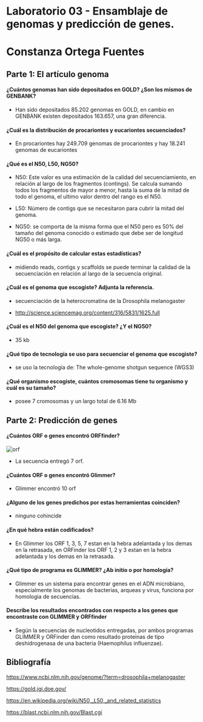 #  Laboratorio 03 - Ensamblaje de genomas y predicción de genes.

# Constanza Ortega Fuentes

## Parte 1: El artículo genoma

#### ¿Cuántos genomas han sido depositados en GOLD? ¿Son los mismos de GENBANK?

- Han sido depositados 85.202 genomas  en GOLD, en cambio en GENBANK  existen depositados 163.657, una gran diferencia. 

#### ¿Cuál es la distribución de procariontes y eucariontes secuenciados?

- En procariontes hay 249.709 genomas de procariontes y hay 18.241 genomas de eucariontes

 #### ¿Qué es el N50, L50, NG50?

- N50: Este valor es una estimación de la calidad del secuenciamiento, en relación al largo de los fragmentos (contings). Se calcula sumando todos los fragmentos de mayor a menor, hasta la suma de la mitad de todo el genoma, el ultimo valor dentro del rango es el N50.

- L50: Número de contigs que se necesitaron para cubrir la mitad del genoma.

- NG50: se comporta de la misma forma que el N50 pero es 50% del tamaño del genoma conocido o estimado que debe ser de longitud NG50 o más larga.

#### ¿Cuál es el propósito de calcular estas estadísticas?

- midiendo  reads, contigs y scaffolds se puede terminar la calidad de la secuenciación en relación al largo de la secuencia original.

 #### ¿Cuál es el genoma que escogiste? Adjunta la referencia.

-  secuenciación de la heterocromatina de la Drosophila melanogaster

- http://science.sciencemag.org/content/316/5831/1625.full


 #### ¿Cuál es el N50 del genoma que escogiste? ¿Y el NG50?

- 35 kb 

#### ¿Qué tipo de tecnología se uso para secuenciar el genoma que escogiste?

- se uso la tecnología de: The whole-genome shotgun sequence (WGS3) 

#### ¿Qué organismo escogiste, cuántos cromosomas tiene tu organismo y cuál es su tamaño?

- posee 7 cromosomas y un largo total de 6.16 Mb

## Parte 2: Predicción de genes

#### ¿Cuántos ORF o genes encontró ORFfinder?

![orf](https://raw.githubusercontent.com/constanzaortega/laboratorio-3-bioinformatica./master/Sin%20t%C3%ADtulo.jpg)


- La secuencia entregó 7 orf.

#### ¿Cuántos ORF o genes encontró Glimmer?

- Glimmer encontró 10 orf

#### ¿Alguno de los genes predichos por estas herramientas coinciden?

- ninguno cohincide

#### ¿En qué hebra están codificados?

- En Glimmer los ORF 1, 3, 5, 7 estan en la hebra adelantada y los demas en la retrasada, en ORFinder los ORF 1, 2 y 3 estan en la hebra adelantada y  los demas en la retrasada.

#### ¿Qué tipo de programa es GLIMMER? ¿Ab initio o por homología?

- Glimmer es un sistema para encontrar genes en el ADN microbiano, especialmente los genomas de bacterias, arqueas y virus, funciona  por homologia de secuencias.

#### Describe los resultados encontrados con respecto a los genes que encontraste con GLIMMER y ORFfinder

- Según la secuencias de nucleotidos entregadas, por ambos programas GLIMMER y ORFinder dan como resultado proteinas de tipo deshidrogenasa de una bacteria (Haemophilus influenzae).


## Bibliografía

https://www.ncbi.nlm.nih.gov/genome/?term=drosophila+melanogaster


https://gold.jgi.doe.gov/


https://en.wikipedia.org/wiki/N50,_L50,_and_related_statistics


https://blast.ncbi.nlm.nih.gov/Blast.cgi

